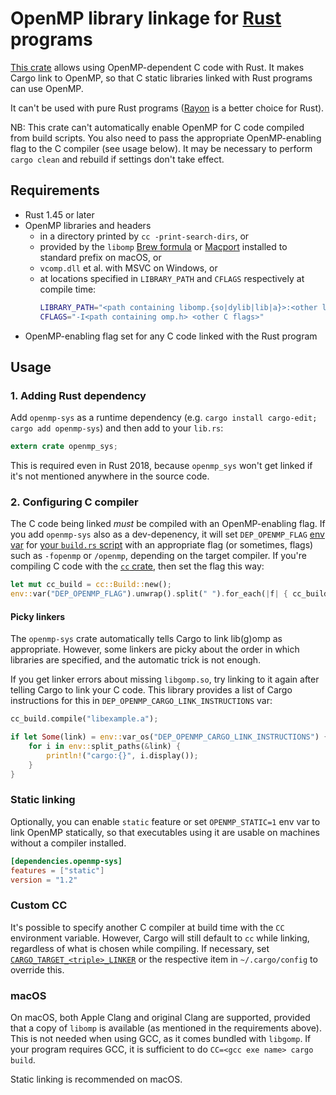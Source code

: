 # OpenMP library linkage for [Rust](https://www.rust-lang.org) programs

[This crate](https://crates.rs/crates/openmp-sys) allows using OpenMP-dependent C code with Rust. It makes Cargo link to OpenMP, so that C static libraries linked with Rust programs can use OpenMP.

It can't be used with pure Rust programs ([Rayon](https://lib.rs/crates/rayon) is a better choice for Rust).

NB: This crate can't automatically enable OpenMP for C code compiled from build scripts. You also need to pass the appropriate OpenMP-enabling flag to the C compiler (see usage below). It may be necessary to perform `cargo clean` and rebuild if settings don't take effect.

## Requirements

 * Rust 1.45 or later
 * OpenMP libraries and headers
    - in a directory printed by `cc -print-search-dirs`, or
    - provided by the `libomp` [Brew formula](https://formulae.brew.sh/formula/libomp) or [Macport](https://ports.macports.org/port/libomp) installed to standard prefix on macOS, or
    - `vcomp.dll` et al. with MSVC on Windows, or
    - at locations specified in `LIBRARY_PATH` and `CFLAGS` respectively at compile time:
      ```sh
      LIBRARY_PATH="<path containing libomp.{so|dylib|lib|a}>:<other library paths>"
      CFLAGS="-I<path containing omp.h> <other C flags>"
      ```
 * OpenMP-enabling flag set for any C code linked with the Rust program

## Usage

### 1. Adding Rust dependency

Add `openmp-sys` as a runtime dependency (e.g. `cargo install cargo-edit; cargo add openmp-sys`) and then add to your `lib.rs`:

```rust
extern crate openmp_sys;
```

This is required even in Rust 2018, because `openmp_sys` won't get linked if it's not mentioned anywhere in the source code.

### 2. Configuring C compiler

The C code being linked *must* be compiled with an OpenMP-enabling flag. If you add `openmp-sys` also as a dev-depenency, it will set `DEP_OPENMP_FLAG` [env var](https://doc.rust-lang.org/cargo/reference/environment-variables.html#environment-variables-cargo-sets-for-build-scripts) for [your `build.rs` script](https://doc.rust-lang.org/cargo/reference/build-scripts.html) with an appropriate flag (or sometimes, flags) such as `-fopenmp` or `/openmp`, depending on the target compiler. If you're compiling C code with the [`cc` crate](https://docs.rs/cc), then set the flag this way:

```rust
let mut cc_build = cc::Build::new();
env::var("DEP_OPENMP_FLAG").unwrap().split(" ").for_each(|f| { cc_build.flag(f); });
```

#### Picky linkers

The `openmp-sys` crate automatically tells Cargo to link lib(g)omp as appropriate. However, some linkers are picky about the order in which libraries are specified, and the automatic trick is not enough.

If you get linker errors about missing `libgomp.so`, try linking to it again after telling Cargo to link your C code. This library provides a list of Cargo instructions for this in `DEP_OPENMP_CARGO_LINK_INSTRUCTIONS` var:

```rust
cc_build.compile("libexample.a");

if let Some(link) = env::var_os("DEP_OPENMP_CARGO_LINK_INSTRUCTIONS") {
    for i in env::split_paths(&link) {
        println!("cargo:{}", i.display());
    }
}
```

### Static linking

Optionally, you can enable `static` feature or set `OPENMP_STATIC=1` env var to link OpenMP statically, so that executables using it are usable on machines without a compiler installed.

```toml
[dependencies.openmp-sys]
features = ["static"]
version = "1.2"
```

### Custom CC

It's possible to specify another C compiler at build time with the `CC` environment variable. However, Cargo will still default to `cc` while linking, regardless of what is chosen while compiling. If necessary, set [`CARGO_TARGET_<triple>_LINKER`](https://doc.rust-lang.org/cargo/reference/config.html#targettriplelinker) or the respective item in `~/.cargo/config` to override this.

### macOS

On macOS, both Apple Clang and original Clang are supported, provided that a copy of `libomp` is available (as mentioned in the requirements above). This is not needed when using GCC, as it comes bundled with `libgomp`. If your program requires GCC, it is sufficient to do `CC=<gcc exe name> cargo build`.

Static linking is recommended on macOS.
